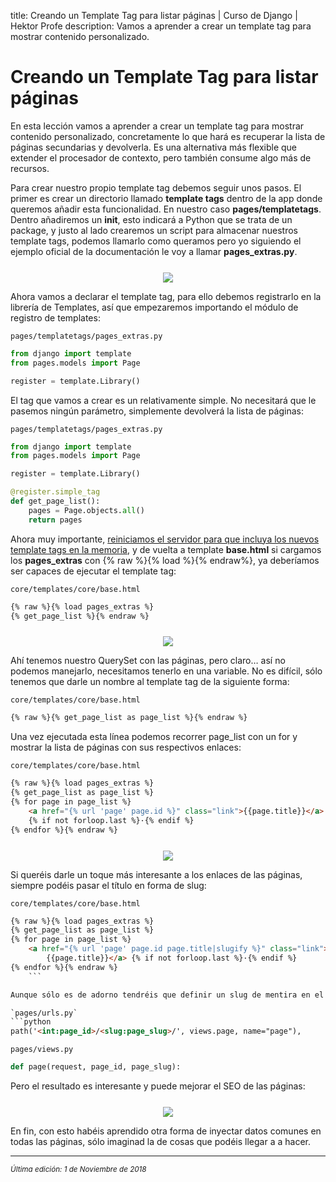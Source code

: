 title: Creando un Template Tag para listar páginas | Curso de Django | Hektor Profe
description: Vamos a aprender a crear un template tag para mostrar contenido personalizado.

# Creando un Template Tag para listar páginas

En esta lección vamos a aprender a crear un template tag para mostrar contenido personalizado, concretamente lo que hará es recuperar la lista de páginas secundarias y devolverla. Es una alternativa más flexible que extender el procesador de contexto, pero también consume algo más de recursos.

Para crear nuestro propio template tag debemos seguir unos pasos. El primer es crear un directorio llamado **template tags** dentro de la app donde queremos añadir esta funcionalidad. En nuestro caso **pages/templatetags**. Dentro añadiremos un **init**, esto indicará a Python que se trata de un package, y justo al lado crearemos un script para almacenar nuestros template tags, podemos llamarlo como queramos pero yo siguiendo el ejemplo oficial de la documentación le voy a llamar **pages_extras.py**.

<div style="text-align:center;margin-top:25px"><img src="{{cdn}}/django/webempresa/52.png" style="max-width:190px"/></div>

Ahora vamos a declarar el template tag, para ello debemos registrarlo en la librería de Templates, así que empezaremos importando el módulo de registro de templates: 

`pages/templatetags/pages_extras.py`
```python
from django import template
from pages.models import Page

register = template.Library()
``` 

El tag que vamos a crear es un relativamente simple. No necesitará que le pasemos ningún parámetro, simplemente devolverá la lista de páginas:

`pages/templatetags/pages_extras.py`
```python
from django import template
from pages.models import Page

register = template.Library()

@register.simple_tag
def get_page_list():
    pages = Page.objects.all()
    return pages
``` 

Ahora muy importante, <u>reiniciamos el servidor para que incluya los nuevos template tags en la memoria</u>, y  de vuelta a template **base.html** si cargamos los **pages_extras** con {% raw %}{% load %}{% endraw%}, ya deberíamos ser capaces de ejecutar el template tag:

`core/templates/core/base.html`
```html
{% raw %}{% load pages_extras %}
{% get_page_list %}{% endraw %}
``` 

<div style="text-align:center;margin-top:25px"><img src="{{cdn}}/django/webempresa/53.png"/></div>

Ahí tenemos nuestro QuerySet con las páginas, pero claro… así no podemos manejarlo, necesitamos tenerlo en una variable. No es difícil, sólo tenemos que darle un nombre al template tag de la siguiente forma:

`core/templates/core/base.html`
```html
{% raw %}{% get_page_list as page_list %}{% endraw %}
``` 

Una vez ejecutada esta línea podemos recorrer page_list con un for y mostrar la lista de páginas con sus respectivos enlaces:

`core/templates/core/base.html`
```html
{% raw %}{% load pages_extras %}
{% get_page_list as page_list %}
{% for page in page_list %}
    <a href="{% url 'page' page.id %}" class="link">{{page.title}}</a> 
    {% if not forloop.last %}·{% endif %} 
{% endfor %}{% endraw %}
``` 

<div style="text-align:center;margin-top:25px"><img src="{{cdn}}/django/webempresa/54.png" style="max-width:400px"/></div>

Si queréis darle un toque más interesante a los enlaces de las páginas, siempre podéis pasar el título en forma de slug:

`core/templates/core/base.html`
```html
{% raw %}{% load pages_extras %}
{% get_page_list as page_list %}
{% for page in page_list %}
    <a href="{% url 'page' page.id page.title|slugify %}" class="link">
        {{page.title}}</a> {% if not forloop.last %}·{% endif %} 
{% endfor %}{% endraw %}
    ``` 

Aunque sólo es de adorno tendréis que definir un slug de mentira en el path y la vista:

`pages/urls.py`
```python
path('<int:page_id>/<slug:page_slug>/', views.page, name="page"),
``` 

`pages/views.py`
```python
def page(request, page_id, page_slug):
``` 

Pero el resultado es interesante y puede mejorar el SEO de las páginas:

<div style="text-align:center;margin-top:25px"><img src="{{cdn}}/django/webempresa/55.png" style="max-width:275px"/></div>

En fin, con esto habéis aprendido otra forma de inyectar datos comunes en todas las páginas, sólo imaginad la de cosas que podéis llegar a a hacer.

___
<small class="edited"><i>Última edición: 1 de Noviembre de 2018</i></small>